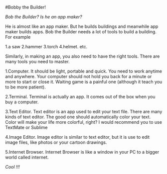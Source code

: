 #Bobby the Builder!

_Bob the Builder? Is he an app maker?_

He is almost like an app maker. But he builds buildings and meanwhile app maker builds apps. Bob the Builder needs a lot of tools to build a building. For example

 1.a saw
 2.hammer
 3.torch
 4.helmet.
etc.

Similarly, in making an app, you also need to have the right tools. There are many tools you need to master.

1.Computer. It should be light, portable and quick. You need to work anytime and anywhere. Your computer should not hold you back for a minute or more to start or close it. Waiting game is a painful one (although it teach you to be more patient).

2.Terminal.  Terminal is actually an app. It comes out of the box when you buy a computer.

3.Text Editor. Text editor is an app used to edit your text file. There are many kinds of text editor. The good one should automatically color your text. Color will make your life more colorful, right? I would recommend you to use TextMate or Sublime

4.Image Editor. Image editor is similar to text editor, but it is use to edit image files, like photos or your cartoon drawings. 

5.Internet Browser.  Internet Browser is like a window in your PC to a bigger world called internet.

_Cool !!!_
